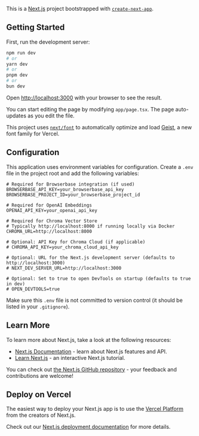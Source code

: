 This is a [Next.js](https://nextjs.org) project bootstrapped with [`create-next-app`](https://nextjs.org/docs/app/api-reference/cli/create-next-app).

## Getting Started

First, run the development server:

```bash
npm run dev
# or
yarn dev
# or
pnpm dev
# or
bun dev
```

Open [http://localhost:3000](http://localhost:3000) with your browser to see the result.

You can start editing the page by modifying `app/page.tsx`. The page auto-updates as you edit the file.

This project uses [`next/font`](https://nextjs.org/docs/app/building-your-application/optimizing/fonts) to automatically optimize and load [Geist](https://vercel.com/font), a new font family for Vercel.

## Configuration

This application uses environment variables for configuration. Create a `.env` file in the project root and add the following variables:

```dotenv
# Required for Browserbase integration (if used)
BROWSERBASE_API_KEY=your_browserbase_api_key
BROWSERBASE_PROJECT_ID=your_browserbase_project_id

# Required for OpenAI Embeddings
OPENAI_API_KEY=your_openai_api_key

# Required for Chroma Vector Store
# Typically http://localhost:8000 if running locally via Docker
CHROMA_URL=http://localhost:8000

# Optional: API Key for Chroma Cloud (if applicable)
# CHROMA_API_KEY=your_chroma_cloud_api_key

# Optional: URL for the Next.js development server (defaults to http://localhost:3000)
# NEXT_DEV_SERVER_URL=http://localhost:3000

# Optional: Set to true to open DevTools on startup (defaults to true in dev)
# OPEN_DEVTOOLS=true
```

Make sure this `.env` file is not committed to version control (it should be listed in your `.gitignore`).

## Learn More

To learn more about Next.js, take a look at the following resources:

- [Next.js Documentation](https://nextjs.org/docs) - learn about Next.js features and API.
- [Learn Next.js](https://nextjs.org/learn) - an interactive Next.js tutorial.

You can check out [the Next.js GitHub repository](https://github.com/vercel/next.js) - your feedback and contributions are welcome!

## Deploy on Vercel

The easiest way to deploy your Next.js app is to use the [Vercel Platform](https://vercel.com/new?utm_medium=default-template&filter=next.js&utm_source=create-next-app&utm_campaign=create-next-app-readme) from the creators of Next.js.

Check out our [Next.js deployment documentation](https://nextjs.org/docs/app/building-your-application/deploying) for more details.
